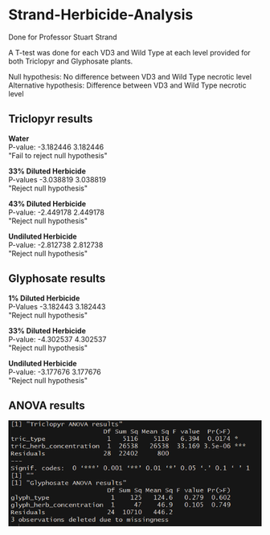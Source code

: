 # Strand-Herbicide-Analysis
Done for Professor Stuart Strand

A T-test was done for each VD3 and Wild Type at each level provided for both Triclopyr and Glyphosate plants.   

Null hypothesis: No difference between VD3 and Wild Type necrotic level
Alternative hypothesis: Difference between VD3 and Wild Type necrotic level

## Triclopyr results
**Water**   
P-value: -3.182446  3.182446    
 "Fail to reject null hypothesis"   

**33% Diluted Herbicide**   
P-values -3.038819  3.038819    
 "Reject null hypothesis"

**43% Diluted Herbicide**   
P-value: -2.449178  2.449178    
 "Reject null hypothesis"

**Undiluted Herbicide**   
P-value: -2.812738  2.812738    
 "Reject null hypothesis"   


 ## Glyphosate results

**1% Diluted Herbicide**    
P-Values -3.182443  3.182443    
"Reject null hypothesis"        

**33% Diluted Herbicide**   
P-value: -4.302537  4.302537    
 "Reject null hypothesis"   

**Undiluted Herbicide**   
P-value: -3.177676  3.177676    
 "Reject null hypothesis"   


## ANOVA results
![Anova Results](Data/ANOVAcapture.png)
